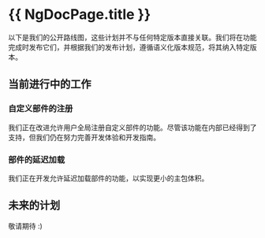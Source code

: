 # {{ NgDocPage.title }}

以下是我们的公开路线图，这些计划并不与任何特定版本直接关联。我们将在功能完成时发布它们，并根据我们的发布计划，遵循语义化版本规范，将其纳入特定版本。

## 当前进行中的工作

### 自定义部件的注册

我们正在改进允许用户全局注册自定义部件的功能。尽管该功能在内部已经得到了支持，但我们仍在努力完善开发体验和开发指南。

### 部件的延迟加载

我们正在开发允许延迟加载部件的功能，以实现更小的主包体积。

## 未来的计划

敬请期待 :)
